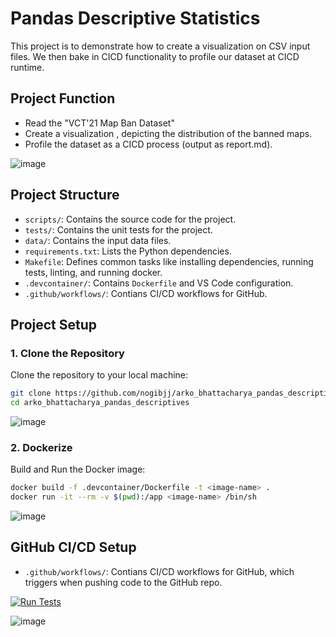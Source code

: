 # Pandas Descriptive Statistics

This project is to demonstrate how to create a visualization on CSV input files. We then bake in CICD functionality to profile our dataset at CICD runtime.

## Project Function
- Read the "VCT'21 Map Ban Dataset"
- Create a visualization , depicting the distribution of the banned maps.
- Profile the dataset as a CICD process (output as report.md).

![image](https://github.com/user-attachments/assets/a2dd49f2-f48c-47b1-95a5-30fb271af230)



## Project Structure

- `scripts/`: Contains the source code for the project.
- `tests/`: Contains the unit tests for the project.
- `data/`: Contains the input data files.
- `requirements.txt`: Lists the Python dependencies.
- `Makefile`: Defines common tasks like installing dependencies, running tests, linting, and running docker.
- `.devcontainer/`: Contains `Dockerfile` and VS Code configuration.
- `.github/workflows/`: Contians CI/CD workflows for GitHub.

## Project Setup
### 1. Clone the Repository

Clone the repository to your local machine:

```bash
git clone https://github.com/nogibjj/arko_bhattacharya_pandas_descriptives.git
cd arko_bhattacharya_pandas_descriptives
```
![image](https://github.com/user-attachments/assets/6f4c2022-de01-4bb1-953e-3e5abd962457)


### 2. Dockerize

Build and Run the Docker image:

```bash
docker build -f .devcontainer/Dockerfile -t <image-name> .
docker run -it --rm -v $(pwd):/app <image-name> /bin/sh
```
![image](https://github.com/user-attachments/assets/c608288f-93a9-413c-89aa-b2541d4e9baf)

## GitHub CI/CD Setup
- `.github/workflows/`: Contians CI/CD workflows for GitHub, which triggers when pushing code to the GitHub repo.

[![Run Tests](https://github.com/nogibjj/arko_bhattacharya_week1/actions/workflows/test.yml/badge.svg)](https://github.com/nogibjj/arko_bhattacharya_week1/actions/workflows/test.yml)

![image](https://github.com/user-attachments/assets/bb697bc9-6578-48d6-872c-d2087a443e66)
  





